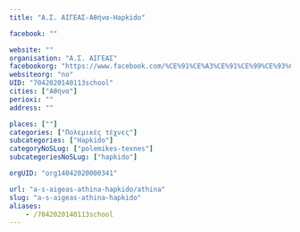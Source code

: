 ```yaml
---
title: "Α.Σ. ΑΙΓΕΑΣ-Αθήνα-Hapkido"

facebook: ""

website: ""
organisation: "Α.Σ. ΑΙΓΕΑΣ"
facebookorg: "https://www.facebook.com/%CE%91%CE%A3%CE%91%CE%99%CE%93%CE%95%CE%91%CE%A3-663741337096496/"
websiteorg: "no"
UID: "7042020140113school"
cities: ["Αθήνα"]
perioxi: ""
address: ""

places: [""]
categories: ["Πολεμικές τέχνες"]
subcategories: ["Hapkido"]
categoryNoSLug: ["polemikes-texnes"]
subcategoriesNoSLug: ["hapkido"]

orgUID: "org14042020000341"

url: "a-s-aigeas-athina-hapkido/athina"
slug: "a-s-aigeas-athina-hapkido"
aliases:
    - /7042020140113school
---
```





